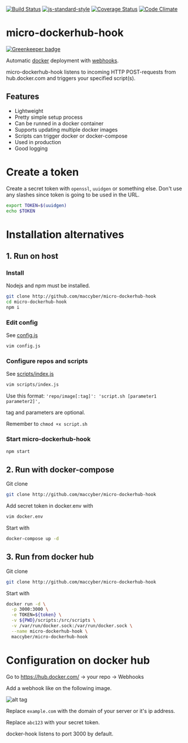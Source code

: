 [![Build Status](https://travis-ci.org/maccyber/micro-dockerhub-hook.svg?branch=master)](https://travis-ci.org/maccyber/micro-dockerhub-hook)
[![js-standard-style](https://img.shields.io/badge/code%20style-standard-brightgreen.svg?style=flat)](https://github.com/feross/standard)
[![Coverage Status](https://coveralls.io/repos/github/maccyber/micro-dockerhub-hook/badge.svg)](https://coveralls.io/github/maccyber/micro-dockerhub-hook)
[![Code Climate](https://codeclimate.com/github/maccyber/micro-dockerhub-hook/badges/gpa.svg)](https://codeclimate.com/github/maccyber/micro-dockerhub-hook)

# micro-dockerhub-hook

[![Greenkeeper badge](https://badges.greenkeeper.io/maccyber/micro-dockerhub-hook.svg)](https://greenkeeper.io/)

Automatic [docker](https://www.docker.com) deployment with [webhooks](https://docs.docker.com/docker-hub/builds/#webhooks).

micro-dockerhub-hook listens to incoming HTTP POST-requests from hub.docker.com and triggers your specified script(s).

## Features

* Lightweight
* Pretty simple setup process
* Can be runned in a docker container
* Supports updating multiple docker images
* Scripts can trigger docker or docker-compose
* Used in production
* Good logging

# Create a token
Create a secret token with ``openssl``, ``uuidgen`` or something else. Don't use any slashes since token is going to be used in the URL.

```sh
export TOKEN=$(uuidgen)
echo $TOKEN
```

# Installation alternatives

## 1. Run on host

### Install

Nodejs and npm must be installed.

```sh
git clone http://github.com/maccyber/micro-dockerhub-hook
cd micro-dockerhub-hook
npm i
```

### Edit config

See [config.js](config.js)

```sh
vim config.js
```

### Configure repos and scripts

See [scripts/index.js](scripts/index.js)

```sh
vim scripts/index.js
```

Use this format:
`'repo/image[:tag]': 'script.sh [parameter1 parameter2]',`

tag and parameters are optional.

Remember to `chmod +x script.sh`

### Start micro-dockerhub-hook
```sh
npm start
```

## 2. Run with docker-compose

Git clone
```sh
git clone http://github.com/maccyber/micro-dockerhub-hook
```

Add secret token in docker.env with
```sh
vim docker.env
```

Start with
```sh
docker-compose up -d
```

## 3. Run from docker hub

Git clone
```sh
git clone http://github.com/maccyber/micro-dockerhub-hook
```

Start with
```sh
docker run -d \
  -p 3000:3000 \
  -e TOKEN=${token} \
  -v ${PWD}/scripts:/src/scripts \
  -v /var/run/docker.sock:/var/run/docker.sock \
  --name micro-dockerhub-hook \
  maccyber/micro-dockerhub-hook
```

# Configuration on docker hub

Go to https://hub.docker.com/ -> your repo -> Webhooks

Add a webhook like on the following image.

![alt tag](http://bildr.no/image/cFIrR0Ir.jpeg)

Replace ``example.com`` with the domain of your server or it's ip address.

Replace ``abc123`` with your secret token.

docker-hook listens to port 3000 by default.
